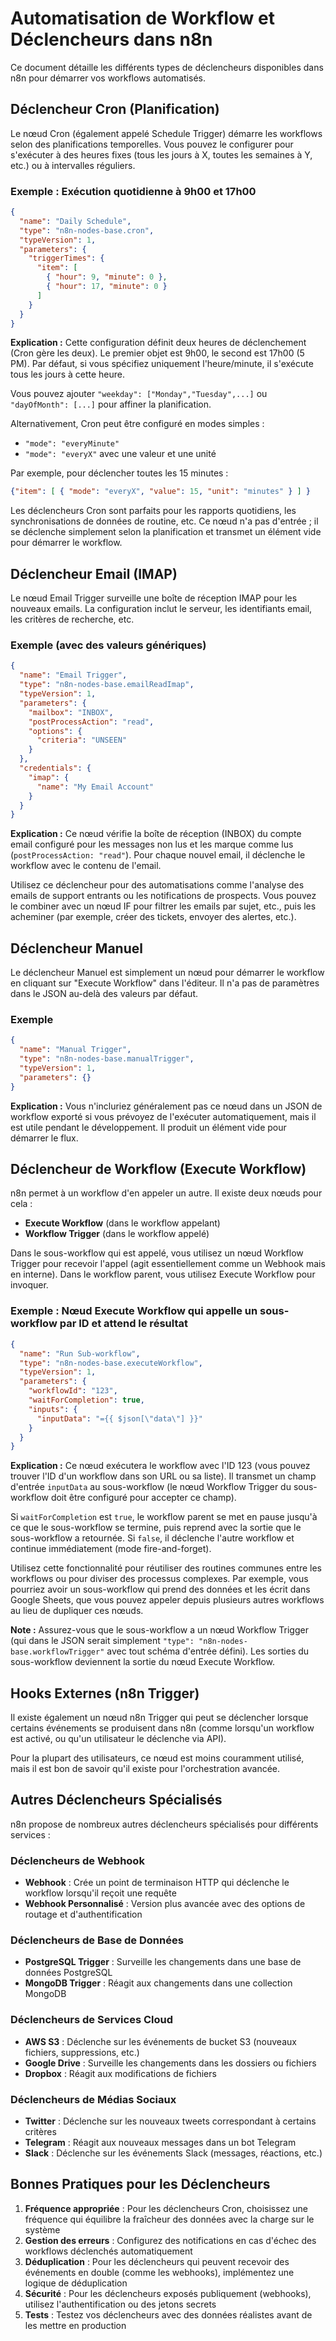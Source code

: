 # Automatisation de Workflow et Déclencheurs dans n8n

Ce document détaille les différents types de déclencheurs disponibles dans n8n pour démarrer vos workflows automatisés.

## Déclencheur Cron (Planification)

Le nœud Cron (également appelé Schedule Trigger) démarre les workflows selon des planifications temporelles. Vous pouvez le configurer pour s'exécuter à des heures fixes (tous les jours à X, toutes les semaines à Y, etc.) ou à intervalles réguliers.

### Exemple : Exécution quotidienne à 9h00 et 17h00

```json
{
  "name": "Daily Schedule",
  "type": "n8n-nodes-base.cron",
  "typeVersion": 1,
  "parameters": {
    "triggerTimes": {
      "item": [
        { "hour": 9, "minute": 0 },
        { "hour": 17, "minute": 0 }
      ]
    }
  }
}
```

**Explication :** Cette configuration définit deux heures de déclenchement (Cron gère les deux). Le premier objet est 9h00, le second est 17h00 (5 PM). Par défaut, si vous spécifiez uniquement l'heure/minute, il s'exécute tous les jours à cette heure.

Vous pouvez ajouter `"weekday": ["Monday","Tuesday",...]` ou `"dayOfMonth": [...]` pour affiner la planification.

Alternativement, Cron peut être configuré en modes simples :
- `"mode": "everyMinute"` 
- `"mode": "everyX"` avec une valeur et une unité

Par exemple, pour déclencher toutes les 15 minutes :
```json
{"item": [ { "mode": "everyX", "value": 15, "unit": "minutes" } ] }
```

Les déclencheurs Cron sont parfaits pour les rapports quotidiens, les synchronisations de données de routine, etc. Ce nœud n'a pas d'entrée ; il se déclenche simplement selon la planification et transmet un élément vide pour démarrer le workflow.

## Déclencheur Email (IMAP)

Le nœud Email Trigger surveille une boîte de réception IMAP pour les nouveaux emails. La configuration inclut le serveur, les identifiants email, les critères de recherche, etc.

### Exemple (avec des valeurs génériques)

```json
{
  "name": "Email Trigger",
  "type": "n8n-nodes-base.emailReadImap",
  "typeVersion": 1,
  "parameters": {
    "mailbox": "INBOX",
    "postProcessAction": "read",
    "options": {
      "criteria": "UNSEEN"
    }
  },
  "credentials": {
    "imap": {
      "name": "My Email Account"
    }
  }
}
```

**Explication :** Ce nœud vérifie la boîte de réception (INBOX) du compte email configuré pour les messages non lus et les marque comme lus (`postProcessAction: "read"`). Pour chaque nouvel email, il déclenche le workflow avec le contenu de l'email.

Utilisez ce déclencheur pour des automatisations comme l'analyse des emails de support entrants ou les notifications de prospects. Vous pouvez le combiner avec un nœud IF pour filtrer les emails par sujet, etc., puis les acheminer (par exemple, créer des tickets, envoyer des alertes, etc.).

## Déclencheur Manuel

Le déclencheur Manuel est simplement un nœud pour démarrer le workflow en cliquant sur "Execute Workflow" dans l'éditeur. Il n'a pas de paramètres dans le JSON au-delà des valeurs par défaut.

### Exemple

```json
{
  "name": "Manual Trigger",
  "type": "n8n-nodes-base.manualTrigger",
  "typeVersion": 1,
  "parameters": {}
}
```

**Explication :** Vous n'incluriez généralement pas ce nœud dans un JSON de workflow exporté si vous prévoyez de l'exécuter automatiquement, mais il est utile pendant le développement. Il produit un élément vide pour démarrer le flux.

## Déclencheur de Workflow (Execute Workflow)

n8n permet à un workflow d'en appeler un autre. Il existe deux nœuds pour cela :
- **Execute Workflow** (dans le workflow appelant)
- **Workflow Trigger** (dans le workflow appelé)

Dans le sous-workflow qui est appelé, vous utilisez un nœud Workflow Trigger pour recevoir l'appel (agit essentiellement comme un Webhook mais en interne). Dans le workflow parent, vous utilisez Execute Workflow pour invoquer.

### Exemple : Nœud Execute Workflow qui appelle un sous-workflow par ID et attend le résultat

```json
{
  "name": "Run Sub-workflow",
  "type": "n8n-nodes-base.executeWorkflow",
  "typeVersion": 1,
  "parameters": {
    "workflowId": "123",
    "waitForCompletion": true,
    "inputs": {
      "inputData": "={{ $json[\"data\"] }}"
    }
  }
}
```

**Explication :** Ce nœud exécutera le workflow avec l'ID 123 (vous pouvez trouver l'ID d'un workflow dans son URL ou sa liste). Il transmet un champ d'entrée `inputData` au sous-workflow (le nœud Workflow Trigger du sous-workflow doit être configuré pour accepter ce champ).

Si `waitForCompletion` est `true`, le workflow parent se met en pause jusqu'à ce que le sous-workflow se termine, puis reprend avec la sortie que le sous-workflow a retournée. Si `false`, il déclenche l'autre workflow et continue immédiatement (mode fire-and-forget).

Utilisez cette fonctionnalité pour réutiliser des routines communes entre les workflows ou pour diviser des processus complexes. Par exemple, vous pourriez avoir un sous-workflow qui prend des données et les écrit dans Google Sheets, que vous pouvez appeler depuis plusieurs autres workflows au lieu de dupliquer ces nœuds.

**Note :** Assurez-vous que le sous-workflow a un nœud Workflow Trigger (qui dans le JSON serait simplement `"type": "n8n-nodes-base.workflowTrigger"` avec tout schéma d'entrée défini). Les sorties du sous-workflow deviennent la sortie du nœud Execute Workflow.

## Hooks Externes (n8n Trigger)

Il existe également un nœud n8n Trigger qui peut se déclencher lorsque certains événements se produisent dans n8n (comme lorsqu'un workflow est activé, ou qu'un utilisateur le déclenche via API).

Pour la plupart des utilisateurs, ce nœud est moins couramment utilisé, mais il est bon de savoir qu'il existe pour l'orchestration avancée.

## Autres Déclencheurs Spécialisés

n8n propose de nombreux autres déclencheurs spécialisés pour différents services :

### Déclencheurs de Webhook

- **Webhook** : Crée un point de terminaison HTTP qui déclenche le workflow lorsqu'il reçoit une requête
- **Webhook Personnalisé** : Version plus avancée avec des options de routage et d'authentification

### Déclencheurs de Base de Données

- **PostgreSQL Trigger** : Surveille les changements dans une base de données PostgreSQL
- **MongoDB Trigger** : Réagit aux changements dans une collection MongoDB

### Déclencheurs de Services Cloud

- **AWS S3** : Déclenche sur les événements de bucket S3 (nouveaux fichiers, suppressions, etc.)
- **Google Drive** : Surveille les changements dans les dossiers ou fichiers
- **Dropbox** : Réagit aux modifications de fichiers

### Déclencheurs de Médias Sociaux

- **Twitter** : Déclenche sur les nouveaux tweets correspondant à certains critères
- **Telegram** : Réagit aux nouveaux messages dans un bot Telegram
- **Slack** : Déclenche sur les événements Slack (messages, réactions, etc.)

## Bonnes Pratiques pour les Déclencheurs

1. **Fréquence appropriée** : Pour les déclencheurs Cron, choisissez une fréquence qui équilibre la fraîcheur des données avec la charge sur le système
2. **Gestion des erreurs** : Configurez des notifications en cas d'échec des workflows déclenchés automatiquement
3. **Déduplication** : Pour les déclencheurs qui peuvent recevoir des événements en double (comme les webhooks), implémentez une logique de déduplication
4. **Sécurité** : Pour les déclencheurs exposés publiquement (webhooks), utilisez l'authentification ou des jetons secrets
5. **Tests** : Testez vos déclencheurs avec des données réalistes avant de les mettre en production
